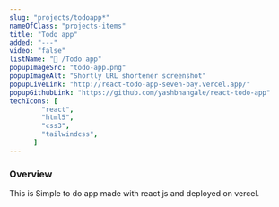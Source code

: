 ```yaml
---
slug: "projects/todoapp*"
nameOfClass: "projects-items"
title: "Todo app"
added: "---"
video: "false"
listName: "📝 /Todo app"
popupImageSrc: "todo-app.png"
popupImageAlt: "Shortly URL shortener screenshot"
popupLiveLink: "http://react-todo-app-seven-bay.vercel.app/"
popupGithubLink: "https://github.com/yashbhangale/react-todo-app"
techIcons: [
        "react",
        "html5",
        "css3",
        "tailwindcss",
      ]
---
```


### Overview
This is Simple to do app  made with react js and deployed on vercel.